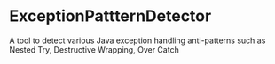 # ExceptionPattternDetector
A tool to detect various Java exception handling anti-patterns such as Nested Try, Destructive Wrapping, Over Catch
